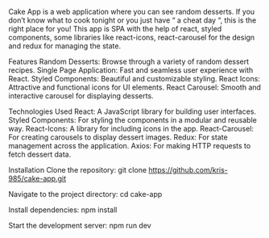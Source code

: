 Cake App is a web application where you can see random desserts. If you don’t know what to cook tonight or you just have “ a cheat day “, this is the right place for you! This app is SPA with the help of react, styled components, some libraries like react-icons, react-carousel for the design and redux for managing the state.

Features
Random Desserts: Browse through a variety of random dessert recipes.
Single Page Application: Fast and seamless user experience with React.
Styled Components: Beautiful and customizable styling.
React Icons: Attractive and functional icons for UI elements.
React Carousel: Smooth and interactive carousel for displaying desserts.

Technologies Used
React: A JavaScript library for building user interfaces.
Styled Components: For styling the components in a modular and reusable way.
React-Icons: A library for including icons in the app.
React-Carousel: For creating carousels to display dessert images.
Redux: For state management across the application.
Axios: For making HTTP requests to fetch dessert data.

Installation
Clone the repository:
git clone https://github.com/kris-985/cake-app.git

Navigate to the project directory:
cd cake-app

Install dependencies:
npm install

Start the development server:
npm run dev
